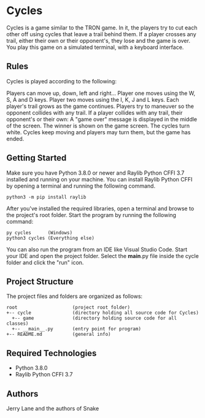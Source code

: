 # Cycles
Cycles is a game similar to the TRON game. In it, the players try to cut each other 
off using cycles that leave a trail behind them. If a player crosses any trail, either their
own or their opponent's, they lose and the game is over. You play this game on a simulated 
terminal, with a keyboard interface.

## Rules
Cycles is played according to the following:

  Players can move up, down, left and right...
    Player one moves using the W, S, A and D keys.
    Player two moves using the I, K, J and L keys.
  Each player's trail grows as the game continues.
    Players try to maneuver so the opponent collides with any trail.
  If a player collides with any trail, their opponent's or their own:
    A "game over" message is displayed in the middle of the screen.
    The winner is shown on the game screen.
    The cycles turn white.
    Cycles keep moving and players may turn them, but the game has ended.

## Getting Started
Make sure you have Python 3.8.0 or newer and Raylib Python CFFI 3.7 installed and running on your machine. You can install Raylib Python CFFI by opening a terminal and running the following command.
```
python3 -m pip install raylib
```
After you've installed the required libraries, open a terminal and browse to the project's root folder. Start the program by running the following command:
```
py cycles      (Windows)
python3 cycles (Everything else)
```
You can also run the program from an IDE like Visual Studio Code. Start your IDE and open the 
project folder. Select the __main__.py file inside the cycle folder and click the "run" icon.

## Project Structure
The project files and folders are organized as follows:
```
root                    (project root folder)
+-- cycle               (directory holding all source code for Cycles)
  +-- game              (directory holding source code for all classes)
  +-- __main__.py       (entry point for program)
+-- README.md           (general info)
```

## Required Technologies
* Python 3.8.0
* Raylib Python CFFI 3.7

## Authors
Jerry Lane and the authors of Snake